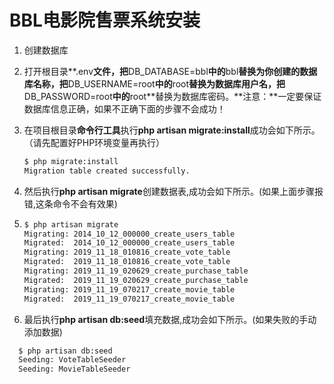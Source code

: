 # BBL电影院售票系统安装

1. 创建数据库

2. 打开根目录**.env**文件，把**DB_DATABASE=bbl**中的**bbl**替换为你创建的数据库名称，把**DB_USERNAME=root**中的**root**替换为数据库用户名，把**DB_PASSWORD=root**中的**root**替换为数据库密码。**注意：**一定要保证数据库信息正确，如果不正确下面的步骤不会成功！

3. 在项目根目录**命令行工具**执行**php artisan migrate:install**成功会如下所示。（请先配置好PHP环境变量再执行）

   ````bash
   $ php migrate:install
   Migration table created successfully.
   ````

4. 然后执行**php artisan migrate**创建数据表,成功会如下所示。(如果上面步骤报错,这条命令不会有效果)

5. ````bash
   $ php artisan migrate
   Migrating: 2014_10_12_000000_create_users_table
   Migrated:  2014_10_12_000000_create_users_table
   Migrating: 2019_11_18_010816_create_vote_table
   Migrated:  2019_11_18_010816_create_vote_table
   Migrating: 2019_11_19_020629_create_purchase_table
   Migrated:  2019_11_19_020629_create_purchase_table
   Migrating: 2019_11_19_070217_create_movie_table
   Migrated:  2019_11_19_070217_create_movie_table
   ````

6. 最后执行**php artisan db:seed**填充数据,成功会如下所示。(如果失败的手动添加数据)

 ````bash
   $ php artisan db:seed 
   Seeding: VoteTableSeeder
   Seeding: MovieTableSeeder
 ````
